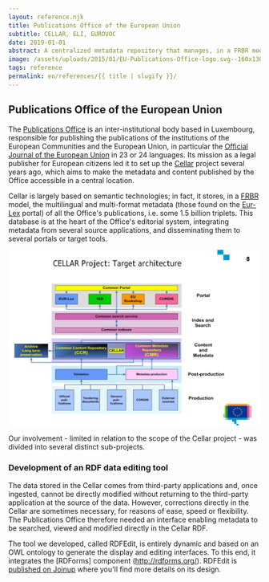 ```yaml
---
layout: reference.njk
title: Publications Office of the European Union
subtitle: CELLAR, ELI, EUROVOC
date: 2019-01-01
abstract: A centralized metadata repository that manages, in a FRBR model, the multilingual and multi-format metadata of EU publications.
image: /assets/uploads/2015/01/EU-Publications-Office-logo.svg--160x130.png
tags: reference
permalink: en/references/{{ title | slugify }}/
---
```


## Publications Office of the European Union

The [Publications Office](http://publications.europa.eu/) is an inter-institutional body based in Luxembourg, responsible for publishing the publications of the institutions of the European Communities and the European Union, in particular the [Official Journal of the European Union](http://eur-lex.europa.eu/oj/direct-access.html) in 23 or 24 languages. Its mission as a legal publisher for European citizens led it to set up the [Cellar](http://www.w3.org/International/multilingualweb/luxembourg/slides/41-schmitz.pdf) project several years ago, which aims to make the metadata and content published by the Office accessible in a central location.

Cellar is largely based on semantic technologies; in fact, it stores, in a [FRBR](http://fr.wikipedia.org/wiki/Sp%C3%A9cifications_fonctionnelles_des_notices_bibliographiques) model, the multilingual and multi-format metadata (those found on the [Eur-Lex](http://eur-lex.europa.eu/) portal) of all the Office's publications, i.e. some 1.5 billion triplets. This database is at the heart of the Office's editorial system, integrating metadata from several source applications, and disseminating them to several portals or target tools.

![screenshot POEU](/assets/uploads/2015/01/cellar-architecture.png)


Our involvement - limited in relation to the scope of the Cellar project - was divided into several distinct sub-projects.

### Development of an RDF data editing tool

The data stored in the Cellar comes from third-party applications and, once ingested, cannot be directly modified without returning to the third-party application at the source of the data. However, corrections directly in the Cellar are sometimes necessary, for reasons of ease, speed or flexibility. The Publications Office therefore needed an interface enabling metadata to be searched, viewed and modified directly in the Cellar RDF.

The tool we developed, called RDFEdit, is entirely dynamic and based on an OWL ontology to generate the display and editing interfaces. To this end, it integrates the [RDForms] component (http://rdforms.org/). RDFEdit is [published on Joinup](https://joinup.ec.europa.eu/software/rdfedit/description) where you'll find more details on its design.
